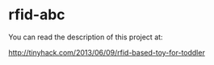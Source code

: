rfid-abc
========

You can read the description of this project at:

<http://tinyhack.com/2013/06/09/rfid-based-toy-for-toddler>
